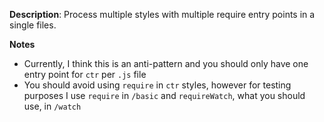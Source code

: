 __Description__: Process multiple styles with multiple require entry points in a single files.

__Notes__

+ Currently, I think this is an anti-pattern and you should only have one entry point for `ctr` per `.js` file
+ You should avoid using `require` in `ctr` styles, however for testing purposes I use `require` in `/basic` and `requireWatch`, what you should use, in `/watch`
